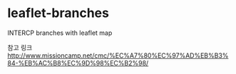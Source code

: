 leaflet-branches
================

INTERCP branches with leaflet map



참고 링크
http://www.missioncamp.net/cmc/%EC%A7%80%EC%97%AD%EB%B3%84-%EB%AC%B8%EC%9D%98%EC%B2%98/

